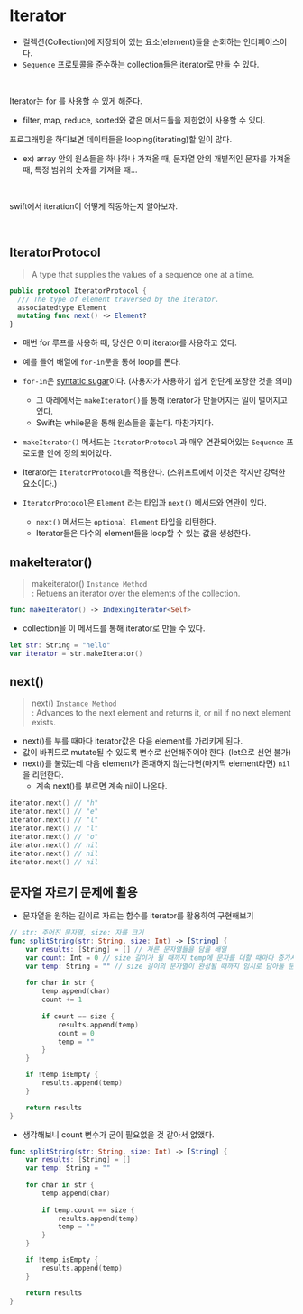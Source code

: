 # Iterator
- 컬렉션(Collection)에 저장되어 있는 요소(element)들을 순회하는 인터페이스이다.
- `Sequence` 프로토콜을 준수하는 collection들은 iterator로 만들 수 있다.

</br>

Iterator는 for 를 사용할 수 있게 해준다.
- filter, map, reduce, sorted와 같은 메서드들을 제한없이 사용할 수 있다.

프로그래밍을 하다보면 데이터들을 looping(iterating)할 일이 많다.
- ex) array 안의 원소들을 하나하나 가져올 때, 문자열 안의 개별적인 문자를 가져올 때, 특정 범위의 숫자를 가져올 때…

</br>

swift에서 iteration이 어떻게 작동하는지 알아보자.

</br>

## IteratorProtocol
> A type that supplies the values of a sequence one at a time.

```swift
public protocol IteratorProtocol {
  /// The type of element traversed by the iterator.
  associatedtype Element
  mutating func next() -> Element?
}
```

- 매번 for 루프를 사용하 때, 당신은 이미 iterator를 사용하고 있다.
- 예를 들어 배열에 `for-in`문을 통해 loop를 돈다.
- `for-in`은 [syntatic sugar](https://en.wikipedia.org/wiki/Syntactic_sugar)이다. (사용자가 사용하기 쉽게 한단계 포장한 것을 의미)
    - 그 아레에서는 `makeIterator()`를 통해 iterator가 만들어지는 일이 벌어지고 있다.
    - Swift는 while문을 통해 원소들을 훑는다. 마찬가지다.

- `makeIterator()` 메서드는 `IteratorProtocol` 과 매우 연관되어있는 `Sequence` 프로토콜 안에 정의 되어있다. 

- Iterator는 `IteratorProtocol`을 적용한다. (스위프트에서 이것은 작지만 강력한 요소이다.)
- `IteratorProtocol`은 `Element` 라는 타입과 `next()` 메서드와 연관이 있다.
    - `next()` 메서드는 `optional Element` 타입을 리턴한다.
    - Iterator들은 다수의 element들을 loop할 수 있는 값을 생성한다.



## makeIterator()
> makeiterator() `Instance Method`  
> : Retuens an iterator over the elements of the collection.

```swift
func makeIterator() -> IndexingIterator<Self>
```

- collection을 이 메서드를 통해 iterator로 만들 수 있다.

```swift
let str: String = "hello"
var iterator = str.makeIterator()
```

## next()
> next() `Instance Method`  
> : Advances to the next element and returns it, or nil if no next element exists.


- next()를 부를 때마다 iterator값은 다음 element를 가리키게 된다.
- 값이 바뀌므로 mutate될 수 있도록 변수로 선언해주어야 한다. (let으로 선언 불가)
- next()를 불렀는데 다음 element가 존재하지 않는다면(마지막 element라면) `nil` 을 리턴한다.
    - 계속 next()를 부르면 계속 nil이 나온다.
```swift
iterator.next() // "h"
iterator.next() // "e"
iterator.next() // "l"
iterator.next() // "l"
iterator.next() // "o"
iterator.next() // nil
iterator.next() // nil
iterator.next() // nil
```


## 문자열 자르기 문제에 활용
- 문자열을 원하는 길이로 자르는 함수를 iterator를 활용하여 구현해보기


```swift
// str: 주어진 문자열, size: 자를 크기
func splitString(str: String, size: Int) -> [String] {
    var results: [String] = [] // 자른 문자열들을 담을 배열
    var count: Int = 0 // size 길이가 될 때까지 temp에 문자를 더할 때마다 증가시킬 count (최대 size)
    var temp: String = "" // size 길이의 문자열이 완성될 때까지 임시로 담아둘 문자열 변수
    
    for char in str {
        temp.append(char)
        count += 1
        
        if count == size {
            results.append(temp)
            count = 0
            temp = ""
        }
    }

    if !temp.isEmpty {
        results.append(temp)
    }

    return results
}
```

- 생각해보니 count 변수가 굳이 필요없을 것 같아서 없앴다.
```swift
func splitString(str: String, size: Int) -> [String] {
    var results: [String] = []
    var temp: String = ""
    
    for char in str {
        temp.append(char)
        
        if temp.count == size {
            results.append(temp)
            temp = ""
        }
    }

    if !temp.isEmpty {
        results.append(temp)
    }

    return results
}
```
